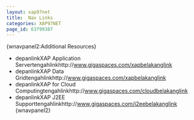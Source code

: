 ```yaml
---
layout: xap97net
title:  Nav Links
categories: XAP97NET
page_id: 63799387
---
```


{wnavpanel2:Additional Resources}
- depanlinkXAP Application Servertengahlinkhttp://www.gigaspaces.com/xapbelakanglink
- depanlinkXAP Data Gridtengahlinkhttp://www.gigaspaces.com/xapbelakanglink
- depanlinkXAP for Cloud Computingtengahlinkhttp://www.gigaspaces.com/cloudbelakanglink
- depanlinkXAP J2EE Supporttengahlinkhttp://www.gigaspaces.com/j2eebelakanglink
{wnavpanel2}
